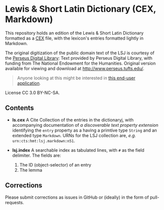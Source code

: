 # Lewis & Short Latin Dictionary (CEX, Markdown)

This repository holds an edition of the Lewis & Short Latin Dictionary formatted as a [CEX](https://cite-architecture.github.io/citedx/CEX-spec-3.0.1/) file, with the lexicon's entries formatted lightly in Markdown.

The original digitization of the public domain text of the LSJ is courtesy of the [Perseus Digital Library](http://www.perseus.tufts.edu/):  Text provided by Perseus Digital Library, with funding from The National Endowment for the Humanities.  Original version available for viewing and download at <http://www.perseus.tufts.edu/>.	

> Anyone looking at this might be interested in [this end-user application](https://github.com/Eumaeus/LewisShort.js).

License CC 3.0 BY-NC-SA.

## Contents

- **ls.cex** A Cite Collection of the entries in the dictionaryj, with accompanying documentation of *a discoverable text property extension* identifying the `entry` property as a having a primtive type `String` and an extended type `Markdown`. URNs for the LSJ collection are, *e.g.* `urn:cts:hmt:lsj.markdown:n51`.

- **lsj.index** A searchable index as tabulated lines, with `#` as the field delimiter. The fields are:

	1. The ID (object-selector) of an entry
	1. The lemma

## Corrections

Please submit corrections as issues in GitHub or (ideally) in the form of pull-requests.

